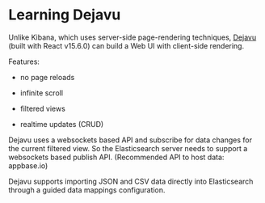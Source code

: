 # Learning Dejavu

Unlike Kibana, which uses server-side page-rendering techniques, [Dejavu](https://github.com/appbaseio/dejavu) (built with React v15.6.0) can build a Web UI with client-side rendering. 

Features:

* no page reloads

* infinite scroll

* filtered views

* realtime updates (CRUD)

Dejavu uses a websockets based API and subscribe for data changes for the current filtered view. So the Elasticsearch server needs to support a websockets based publish API. (Recommended API to host data: appbase.io)

Dejavu supports importing JSON and CSV data directly into Elasticsearch through a guided data mappings configuration.
